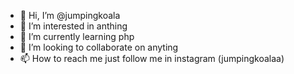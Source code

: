 - 👋 Hi, I’m @jumpingkoala
- 👀 I’m interested in anthing
- 🌱 I’m currently learning php
- 💞️ I’m looking to collaborate on anyting
- 📫 How to reach me just follow me in instagram (jumpingkoalaa)

<!---
jumpingkoala/jumpingkoala is a ✨ special ✨ repository because its `README.md` (this file) appears on your GitHub profile.
You can click the Preview link to take a look at your changes.
--->
